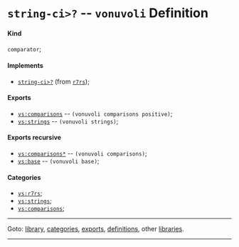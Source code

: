 

<a id='definition__vonuvoli__string-ci_3e_3f'></a>

# `string-ci>?` -- `vonuvoli` Definition


<a id='definition__vonuvoli__string-ci_3e_3f__kind'></a>

#### Kind

`comparator`;


<a id='definition__vonuvoli__string-ci_3e_3f__implements'></a>

#### Implements

 * [`string-ci>?`](../../r7rs/definitions/string-ci_3e_3f.md#definition__r7rs__string-ci_3e_3f) (from [`r7rs`](../../r7rs/_index.md#library__r7rs));


<a id='definition__vonuvoli__string-ci_3e_3f__exports'></a>

#### Exports

 * [`vs:comparisons`](../../vonuvoli/exports/vs_3a_comparisons.md#export__vonuvoli__vs_3a_comparisons) -- `(vonuvoli comparisons positive)`;
 * [`vs:strings`](../../vonuvoli/exports/vs_3a_strings.md#export__vonuvoli__vs_3a_strings) -- `(vonuvoli strings)`;


<a id='definition__vonuvoli__string-ci_3e_3f__exports-recursive'></a>

#### Exports recursive

 * [`vs:comparisons*`](../../vonuvoli/exports/vs_3a_comparisons_2a.md#export__vonuvoli__vs_3a_comparisons_2a) -- `(vonuvoli comparisons)`;
 * [`vs:base`](../../vonuvoli/exports/vs_3a_base.md#export__vonuvoli__vs_3a_base) -- `(vonuvoli base)`;


<a id='definition__vonuvoli__string-ci_3e_3f__categories'></a>

#### Categories

 * [`vs:r7rs`](../../vonuvoli/categories/vs_3a_r7rs.md#category__vonuvoli__vs_3a_r7rs);
 * [`vs:strings`](../../vonuvoli/categories/vs_3a_strings.md#category__vonuvoli__vs_3a_strings);
 * [`vs:comparisons`](../../vonuvoli/categories/vs_3a_comparisons.md#category__vonuvoli__vs_3a_comparisons);

----

Goto: [library](../../vonuvoli/_index.md#library__vonuvoli), [categories](../../vonuvoli/categories/_index.md#toc__vonuvoli__categories), [exports](../../vonuvoli/exports/_index.md#toc__vonuvoli__exports), [definitions](../../vonuvoli/definitions/_index.md#toc__vonuvoli__definitions), other [libraries](../../_libraries.md#toc__libraries).

----

